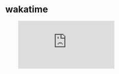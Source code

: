 # wakatime
<!--START_SECTION:waka-->
<!--END_SECTION:waka-->

<figure><embed src="https://wakatime.com/share/@YichenChen/2aecf6e5-7536-4b1a-97d7-3936d5eadcfa.svg"></embed></figure>
